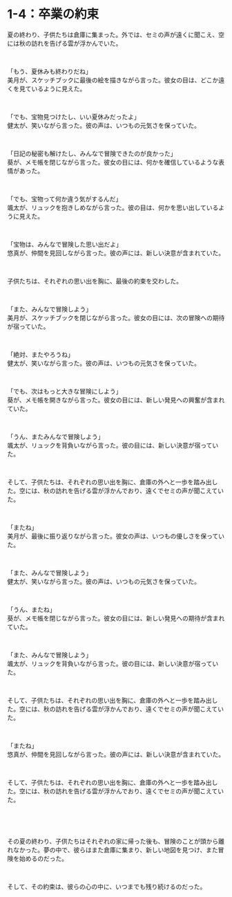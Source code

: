 # 1-4：卒業の約束

夏の終わり、子供たちは倉庫に集まった。外では、セミの声が遠くに聞こえ、空には秋の訪れを告げる雲が浮かんでいた。  

 

「もう、夏休みも終わりだね」  
美月が、スケッチブックに最後の絵を描きながら言った。彼女の目は、どこか遠くを見ているように見えた。  

 

「でも、宝物見つけたし、いい夏休みだったよ」  
健太が、笑いながら言った。彼の声は、いつもの元気さを保っていた。  

 

「日記の秘密も解けたし、みんなで冒険できたのが良かった」  
葵が、メモ帳を閉じながら言った。彼女の目には、何かを確信しているような表情があった。  

 

「でも、宝物って何か違う気がするんだ」  
颯太が、リュックを抱きしめながら言った。彼の目は、何かを思い出しているように見えた。  

 

「宝物は、みんなで冒険した思い出だよ」  
悠真が、仲間を見回しながら言った。彼の声には、新しい決意が含まれていた。  

 

子供たちは、それぞれの思い出を胸に、最後の約束を交わした。  

 

「また、みんなで冒険しよう」  
美月が、スケッチブックを閉じながら言った。彼女の目には、次の冒険への期待が宿っていた。  

 

「絶対、またやろうね」  
健太が、笑いながら言った。彼の声は、いつもの元気さを保っていた。  

 

「でも、次はもっと大きな冒険にしよう」  
葵が、メモ帳を開きながら言った。彼女の目には、新しい発見への興奮が含まれていた。  

 

「うん、またみんなで冒険しよう」  
颯太が、リュックを背負いながら言った。彼の目には、新しい決意が宿っていた。  

 

そして、子供たちは、それぞれの思い出を胸に、倉庫の外へと一歩を踏み出した。空には、秋の訪れを告げる雲が浮かんでおり、遠くでセミの声が聞こえていた。  

 

「またね」  
美月が、最後に振り返りながら言った。彼女の声は、いつもの優しさを保っていた。  

 

「また、みんなで冒険しよう」  
健太が、笑いながら言った。彼の声は、いつもの元気さを保っていた。  

 

「うん、またね」  
葵が、メモ帳を閉じながら言った。彼女の目には、新しい発見への期待が含まれていた。  

 

「また、みんなで冒険しよう」  
颯太が、リュックを背負いながら言った。彼の目には、新しい決意が宿っていた。  

 

そして、子供たちは、それぞれの思い出を胸に、倉庫の外へと一歩を踏み出した。空には、秋の訪れを告げる雲が浮かんでおり、遠くでセミの声が聞こえていた。  

 

「またね」  
悠真が、仲間を見回しながら言った。彼の声には、新しい決意が含まれていた。  

 

そして、子供たちは、それぞれの思い出を胸に、倉庫の外へと一歩を踏み出した。空には、秋の訪れを告げる雲が浮かんでおり、遠くでセミの声が聞こえていた。  

 

 

その夏の終わり、子供たちはそれぞれの家に帰った後も、冒険のことが頭から離れなかった。夢の中で、彼らはまた倉庫に集まり、新しい地図を見つけ、また冒険を始めるのだった。  

 

そして、その約束は、彼らの心の中に、いつまでも残り続けるのだった。  
